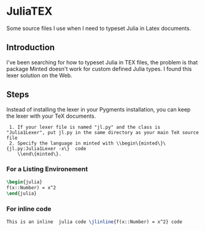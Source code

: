 # JuliaTEX
Some source files I use when I need to typeset Julia in Latex documents.

## Introduction 
I've been searching for how to typeset  Julia in TEX files, the problem is that package  Minted doesn't work for custom defined Julia types. I found this lexer solution on the Web.  
## Steps	
Instead of installing the lexer in your Pygments installation, you can keep the lexer with your TeX documents.	

	 1. If your lexer file is named "jl.py" and the class is "Julia1Lexer", put jl.py in the same directory as your main TeX source file
	 2. Specify the language in minted with \\begin\{minted\}\{jl.py:Julia1Lexer -x\}  code
	 	\\end\{minted\}.

### For a Listing  Environement
```latex
\begin{julia}
f(x::Number) = x^2
\end{julia}
```
### For inline code 
```latex
This is an inline  julia code \jlinline{f(x::Number) = x^2} code
```
